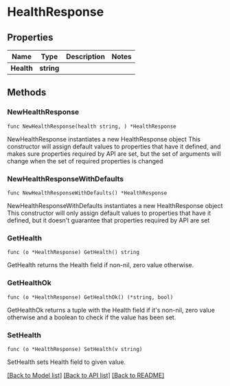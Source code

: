 # HealthResponse

## Properties

Name | Type | Description | Notes
------------ | ------------- | ------------- | -------------
**Health** | **string** |  | 

## Methods

### NewHealthResponse

`func NewHealthResponse(health string, ) *HealthResponse`

NewHealthResponse instantiates a new HealthResponse object
This constructor will assign default values to properties that have it defined,
and makes sure properties required by API are set, but the set of arguments
will change when the set of required properties is changed

### NewHealthResponseWithDefaults

`func NewHealthResponseWithDefaults() *HealthResponse`

NewHealthResponseWithDefaults instantiates a new HealthResponse object
This constructor will only assign default values to properties that have it defined,
but it doesn't guarantee that properties required by API are set

### GetHealth

`func (o *HealthResponse) GetHealth() string`

GetHealth returns the Health field if non-nil, zero value otherwise.

### GetHealthOk

`func (o *HealthResponse) GetHealthOk() (*string, bool)`

GetHealthOk returns a tuple with the Health field if it's non-nil, zero value otherwise
and a boolean to check if the value has been set.

### SetHealth

`func (o *HealthResponse) SetHealth(v string)`

SetHealth sets Health field to given value.



[[Back to Model list]](../README.md#documentation-for-models) [[Back to API list]](../README.md#documentation-for-api-endpoints) [[Back to README]](../README.md)


